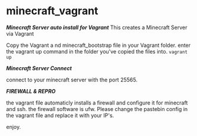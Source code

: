 # minecraft_vagrant
***Minecraft Server auto install for Vagrant***
This creates a Minecraft Server via Vagrant

Copy the Vagrant a nd minecraft_bootstrap file in your Vagrant folder.
enter the vagrant up command in the folder you've copied the files into.
 ```vagrant up```

***Minecraft Server Connect***

connect to your minecraft server with the port 25565.

***FIREWALL & REPRO***

the vagrant file automaticly installs a firewall and configure it for minecraft and ssh.
the firewall software is ufw. Please change the pastebin config in the vagrant file and replace it with your IP's.



enjoy.
  
  
